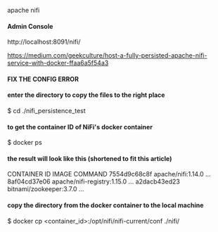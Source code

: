 apache nifi

#### Admin Console
http://localhost:8091/nifi/

https://medium.com/geekculture/host-a-fully-persisted-apache-nifi-service-with-docker-ffaa6a5f54a3

#### FIX THE CONFIG ERROR
#### enter the directory to copy the files to the right place
$ cd ./nifi_persistence_test

#### to get the container ID of NiFi's docker container
$ docker ps

#### the result will look like this (shortened to fit this article)
CONTAINER ID   IMAGE                           COMMAND
7554d9c68c8f   apache/nifi:1.14.0              ...
8af04cd37e06   apache/nifi-registry:1.15.0     ...
a2dacb43ed23   bitnami/zookeeper:3.7.0         ...

#### copy the directory from the docker container to the local machine
$ docker cp <container_id>:/opt/nifi/nifi-current/conf ./nifi/
